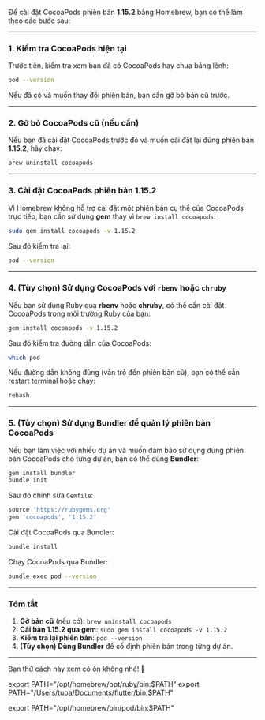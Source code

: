 Để cài đặt CocoaPods phiên bản **1.15.2** bằng Homebrew, bạn có thể làm theo các bước sau:

---

### **1. Kiểm tra CocoaPods hiện tại**
Trước tiên, kiểm tra xem bạn đã có CocoaPods hay chưa bằng lệnh:

```sh
pod --version
```

Nếu đã có và muốn thay đổi phiên bản, bạn cần gỡ bỏ bản cũ trước.

---

### **2. Gỡ bỏ CocoaPods cũ (nếu cần)**
Nếu bạn đã cài đặt CocoaPods trước đó và muốn cài đặt lại đúng phiên bản **1.15.2**, hãy chạy:

```sh
brew uninstall cocoapods
```

---

### **3. Cài đặt CocoaPods phiên bản 1.15.2**
Vì Homebrew không hỗ trợ cài đặt một phiên bản cụ thể của CocoaPods trực tiếp, bạn cần sử dụng **gem** thay vì `brew install cocoapods`:

```sh
sudo gem install cocoapods -v 1.15.2
```

Sau đó kiểm tra lại:

```sh
pod --version
```

---

### **4. (Tùy chọn) Sử dụng CocoaPods với `rbenv` hoặc `chruby`**
Nếu bạn sử dụng Ruby qua **rbenv** hoặc **chruby**, có thể cần cài đặt CocoaPods trong môi trường Ruby của bạn:

```sh
gem install cocoapods -v 1.15.2
```

Sau đó kiểm tra đường dẫn của CocoaPods:

```sh
which pod
```

Nếu đường dẫn không đúng (vẫn trỏ đến phiên bản cũ), bạn có thể cần restart terminal hoặc chạy:

```sh
rehash
```

---

### **5. (Tùy chọn) Sử dụng Bundler để quản lý phiên bản CocoaPods**
Nếu bạn làm việc với nhiều dự án và muốn đảm bảo sử dụng đúng phiên bản CocoaPods cho từng dự án, bạn có thể dùng **Bundler**:

```sh
gem install bundler
bundle init
```

Sau đó chỉnh sửa `Gemfile`:

```ruby
source 'https://rubygems.org'
gem 'cocoapods', '1.15.2'
```

Cài đặt CocoaPods qua Bundler:

```sh
bundle install
```

Chạy CocoaPods qua Bundler:

```sh
bundle exec pod --version
```

---

### **Tóm tắt**
1. **Gỡ bản cũ** (nếu có): `brew uninstall cocoapods`
2. **Cài bản 1.15.2 qua gem**: `sudo gem install cocoapods -v 1.15.2`
3. **Kiểm tra lại phiên bản**: `pod --version`
4. **(Tùy chọn) Dùng Bundler** để cố định phiên bản trong từng dự án.

---

Bạn thử cách này xem có ổn không nhé! 🚀

export PATH="/opt/homebrew/opt/ruby/bin:$PATH"
export PATH="/Users/tupa/Documents/flutter/bin:$PATH"

export PATH="/opt/homebrew/bin/pod/bin:$PATH"
